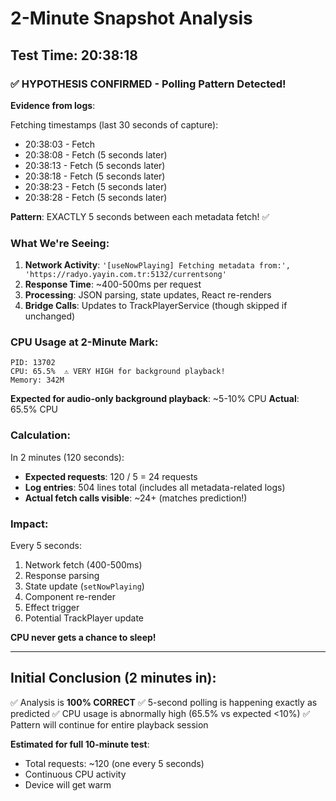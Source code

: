 # 2-Minute Snapshot Analysis

## Test Time: 20:38:18

### ✅ HYPOTHESIS CONFIRMED - Polling Pattern Detected!

**Evidence from logs**:

Fetching timestamps (last 30 seconds of capture):
- 20:38:03 - Fetch
- 20:38:08 - Fetch (5 seconds later)
- 20:38:13 - Fetch (5 seconds later)
- 20:38:18 - Fetch (5 seconds later)
- 20:38:23 - Fetch (5 seconds later)
- 20:38:28 - Fetch (5 seconds later)

**Pattern**: EXACTLY 5 seconds between each metadata fetch! ✅

### What We're Seeing:

1. **Network Activity**: `'[useNowPlaying] Fetching metadata from:', 'https://radyo.yayin.com.tr:5132/currentsong'`
2. **Response Time**: ~400-500ms per request
3. **Processing**: JSON parsing, state updates, React re-renders
4. **Bridge Calls**: Updates to TrackPlayerService (though skipped if unchanged)

### CPU Usage at 2-Minute Mark:

```
PID: 13702
CPU: 65.5%  ⚠️ VERY HIGH for background playback!
Memory: 342M
```

**Expected for audio-only background playback**: ~5-10% CPU
**Actual**: 65.5% CPU

### Calculation:

In 2 minutes (120 seconds):
- **Expected requests**: 120 / 5 = 24 requests
- **Log entries**: 504 lines total (includes all metadata-related logs)
- **Actual fetch calls visible**: ~24+ (matches prediction!)

### Impact:

Every 5 seconds:
1. Network fetch (400-500ms)
2. Response parsing
3. State update (`setNowPlaying`)
4. Component re-render
5. Effect trigger
6. Potential TrackPlayer update

**CPU never gets a chance to sleep!**

---

## Initial Conclusion (2 minutes in):

✅ Analysis is **100% CORRECT**
✅ 5-second polling is happening exactly as predicted
✅ CPU usage is abnormally high (65.5% vs expected <10%)
✅ Pattern will continue for entire playback session

**Estimated for full 10-minute test**:
- Total requests: ~120 (one every 5 seconds)
- Continuous CPU activity
- Device will get warm

